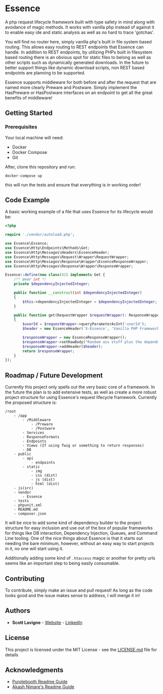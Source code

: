 # Essence

A php request lifecycle framework built with type safety in mind along with avoidance 
of magic methods. It works with vanilla php instead of against it to enable easy ide
and static analysis as well as no hard to trace 'gotchas'. 

You will find no router here, simply vanilla php's built in file system based routing. 
This allows easy routing to REST endpoints that Essence can handle.
In addition to REST endpoints, by utilizing PHPs built in filesystem based routing there is an
obvious spot for static files to belong as well as other scripts such as 
dynamically generated downloads. 
In the future to better support things like dynamic download scripts, non REST based endpoints
are planning to be supported.

Essence supports middleware for both before and after the request that are named more clearly
Preware and Postware. Simply implement the HasPreware or HasPostware interfaces on an endpoint
to get all the great benefits of middleware!

## Getting Started

### Prerequisites

Your local machine will need: 

 * Docker
 * Docker Compose
 * Git

After, clone this repository and run:

```
docker-compose up
```

this will run the tests and ensure that everything is in working order!

## Code Example

A basic working example of a file that uses Essence for its lifecycle would be:

```php
<?php

require './vendor/autoload.php';

use Essence\Essence;
use Essence\Http\Endpoints\Methods\Get;
use Essence\Http\Messages\Headers\EssenceHeader;
use Essence\Http\Messages\Request\Wrapper\RequestWrapper;
use Essence\Http\Messages\Response\Wrapper\EssenceResponseWrapper;
use Essence\Http\Messages\Response\Wrapper\ResponseWrapper;

Essence::define(new class(42) implements Get {
    /** @var int */
    private $dependencyInjectedInteger;

    public function __construct(int $dependencyInjectedInteger)
    {
        $this->dependencyInjectedInteger = $dependencyInjectedInteger;
    }

    public function get(RequestWrapper $requestWrapper): ResponseWrapper
    {
        $userId = $requestWrapper->queryParameterAsInt('userId');
        $header = new EssenceHeader('X-Essence', 'Vanilla PHP Framework');

        $responseWrapper = new EssenceResponseWrapper();
        $responseWrapper->setRawBody("Random ass stuff plus the dependency injected integer, {$this->dependencyInjectedInteger}! Now featuring the userId param, $userId!");
        $responseWrapper->addHeader($header);
        return $responseWrapper;
    }
});
```

## Roadmap / Future Development 

Currently this project only spells out the very basic core of a framework. In the future the plan
is to add extensive tests, as well as create a more robust project structure for using 
Essence's request lifecycle framework. Currently the proposed structure is:

```
/root
    - /app
        - /Middleware
            - /Preware
            - /Postware
        - Services
        - ResponseFormats
        - Endpoints
        - Views (If using Twig or something to return responses)
        - DB
    - public
        - api
            - endpoints
        - static
            - img
            - css (dist)
            - js (dist)
            - html (dist)
    - js(src)
    - vendor
        - Essence
    - tests
    - phpunit.xml
    - README.md
    - composer.json
```

It will be nice to add some kind of dependency builder to the project structure for easy 
inclusion and use out of the box of popular frameworks for things like DB interaction,
Dependency Injection, Queues, and Command Line tooling. One of the nice things about Essence
is that it starts out needing the bare minimum, however, without an easy way to start projects
in it, no one will start using it. 

Additionally adding some kind of `.htaccess` magic or another for pretty urls seems like an 
important step to being easily consumable. 

## Contributing

To contribute, simply make an issue and pull request! As long as the code looks good and the 
issue makes sense to address, I will merge it in! 

## Authors

* **Scott Lavigne** - [Website](http://www.scottlavigne.com) - [LinkedIn](https://www.linkedin.com/in/scottlavigne/) 

## License

This project is licensed under the MIT License - see the [LICENSE.md](LICENSE.md) file for details

## Acknowledgments

* [Purplebooth Readme Guide](https://gist.github.com/PurpleBooth/109311bb0361f32d87a2)
* [Akash Nimare's Readme Guide](https://medium.com/@meakaakka/a-beginners-guide-to-writing-a-kickass-readme-7ac01da88ab3)
